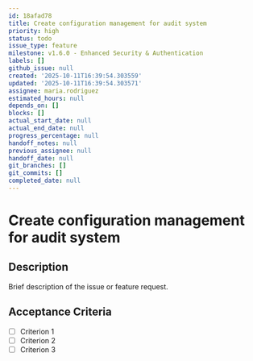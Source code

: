 ```yaml
---
id: 18afad78
title: Create configuration management for audit system
priority: high
status: todo
issue_type: feature
milestone: v1.6.0 - Enhanced Security & Authentication
labels: []
github_issue: null
created: '2025-10-11T16:39:54.303559'
updated: '2025-10-11T16:39:54.303571'
assignee: maria.rodriguez
estimated_hours: null
depends_on: []
blocks: []
actual_start_date: null
actual_end_date: null
progress_percentage: null
handoff_notes: null
previous_assignee: null
handoff_date: null
git_branches: []
git_commits: []
completed_date: null
---
```


# Create configuration management for audit system

## Description

Brief description of the issue or feature request.

## Acceptance Criteria

- [ ] Criterion 1
- [ ] Criterion 2
- [ ] Criterion 3